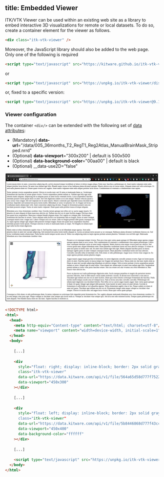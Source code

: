 title: Embedded Viewer
---

ITK/VTK Viewer can be used within an existing web site as a library to embed interactive 3D visualizations for remote or local datasets. To do so, create a container element for the viewer as follows.

```html
<div class="itk-vtk-viewer" />
```

Moreover, the JavaScript library should also be added to the web page. Only one of the following is required

```html
<script type="text/javascript" src="https://kitware.github.io/itk-vtk-viewer/app/itkVtkViewerCDN.js"></script>
```

or

```html
<script type="text/javascript" src="https://unpkg.io/itk-vtk-viewer/dist/itkVtkViewerCDN.js"></script>
```

or, fixed to a specific version:

```html
<script type="text/javascript" src="https://unpkg.io/itk-vtk-viewer@9.14.1/dist/itkVtkViewerCDN.js"></script>
```

### Viewer configuration

The container `<div/>` can be extended with the following set of [data attributes](https://developer.mozilla.org/en-US/docs/Learn/HTML/Howto/Use_data_attributes):

- (Mandatory) __data-url__="/data/005_36months_T2_RegT1_Reg2Atlas_ManualBrainMask_Stripped.nrrd"
- (Optional) __data-viewport__="300x200" | default is 500x500
- (Optional) __data-background-color__="00aa00" | default is black
- (Optional) __data-use2D="false"


![ItkVtkViewer-embedded](./embeddedViewer.png)

```html
<!DOCTYPE html>
<html>
  <head>
    <meta http-equiv="Content-type" content="text/html; charset=utf-8"/>
    <meta name="viewport" content="width=device-width, initial-scale=1">
  </head>
  <body>

    [...]

    <div
      style="float: right; display: inline-block; border: 2px solid gray; margin: 20px; margin-right: 50px;"
      class="itk-vtk-viewer"
      data-url="https://data.kitware.com/api/v1/file/564a65d58d777f7522dbfb61/download/data.nrrd"
      data-viewport="450x300"
    ></div>

    [...]

    <div
      style="float: left; display: inline-block; border: 2px solid gray;
      class="itk-vtk-viewer"
      data-url="https://data.kitware.com/api/v1/file/5b8446868d777f43cc8d5ec1/download/data.nrrd"
      data-viewport="450x400"
      data-background-color="ffffff"
    ></div>

    [...]

    <script type="text/javascript" src="https://unpkg.io/itk-vtk-viewer/dist/itkVtkViewerCDN.js"></script>
  </body>
</html>
```
